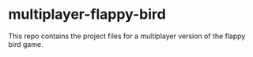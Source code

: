 # multiplayer-flappy-bird
 This repo contains the project files for a multiplayer version of the flappy bird game. 
